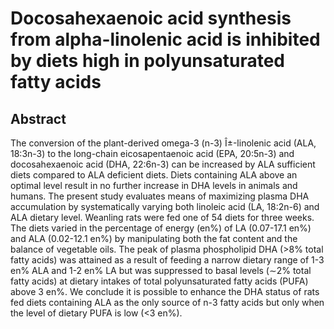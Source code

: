 # Docosahexaenoic acid synthesis from alpha-linolenic acid is inhibited by diets high in polyunsaturated fatty acids

## Abstract

The conversion of the plant-derived omega-3 (n-3) Î±-linolenic acid (ALA, 18:3n-3) to the long-chain eicosapentaenoic acid (EPA, 20:5n-3) and docosahexaenoic acid (DHA, 22:6n-3) can be increased by ALA sufficient diets compared to ALA deficient diets. Diets containing ALA above an optimal level result in no further increase in DHA levels in animals and humans. The present study evaluates means of maximizing plasma DHA accumulation by systematically varying both linoleic acid (LA, 18:2n-6) and ALA dietary level. Weanling rats were fed one of 54 diets for three weeks. The diets varied in the percentage of energy (en%) of LA (0.07-17.1 en%) and ALA (0.02-12.1 en%) by manipulating both the fat content and the balance of vegetable oils. The peak of plasma phospholipid DHA (&gt;8% total fatty acids) was attained as a result of feeding a narrow dietary range of 1-3 en% ALA and 1-2 en% LA but was suppressed to basal levels (∼2% total fatty acids) at dietary intakes of total polyunsaturated fatty acids (PUFA) above 3 en%. We conclude it is possible to enhance the DHA status of rats fed diets containing ALA as the only source of n-3 fatty acids but only when the level of dietary PUFA is low (&lt;3 en%).